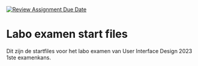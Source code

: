 [![Review Assignment Due Date](https://classroom.github.com/assets/deadline-readme-button-24ddc0f5d75046c5622901739e7c5dd533143b0c8e959d652212380cedb1ea36.svg)](https://classroom.github.com/a/AfXyLmzI)
# Labo examen start files

Dit zijn de startfiles voor het labo examen van User Interface Design 2023 1ste examenkans.
